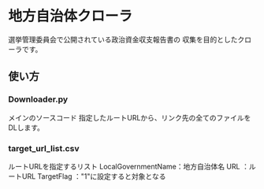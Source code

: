地方自治体クローラ
======================
選挙管理委員会で公開されている政治資金収支報告書の
収集を目的としたクローラです。  

使い方
------
### Downloader.py ###
メインのソースコード
指定したルートURLから、リンク先の全てのファイルをDLします。

### target_url_list.csv ###
ルートURLを指定するリスト
LocalGovernmentName：地方自治体名
URL                ：ルートURL
TargetFlag         ："1"に設定すると対象となる
